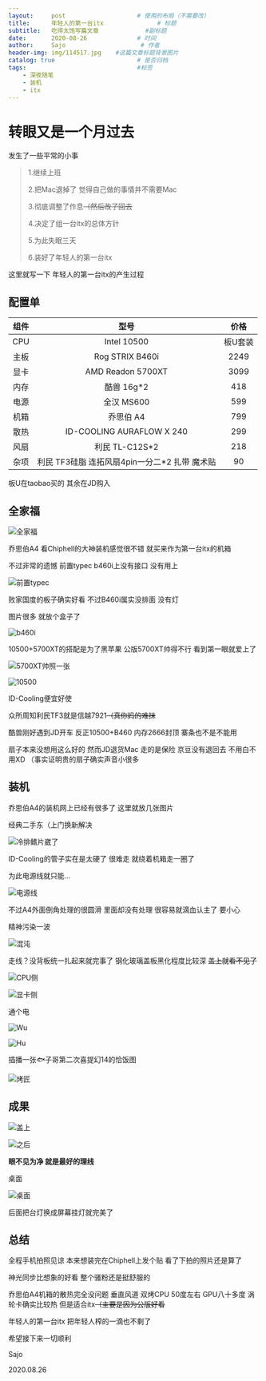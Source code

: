 ```yaml
---
layout:     post                    # 使用的布局（不需要改）
title:      年轻人的第一台itx               # 标题 
subtitle:   吃得太饱写篇文章             #副标题
date:       2020-08-26              # 时间
author:     Sajo                     # 作者
header-img: img/114517.jpg    #这篇文章标题背景图片
catalog: true                       # 是否归档
tags:                               #标签
    - 深夜随笔
    - 装机
    - itx
---
```


# 转眼又是一个月过去

发生了一些平常的小事

> 1.继续上班
>
> 2.把Mac退掉了 觉得自己做的事情并不需要Mac
>
> 3.彻底调整了作息~~（然后改了回去~~
>
> 4.决定了组一台itx的总体方针
>
> 5.为此失眠三天
>
> 6.装好了年轻人的第一台itx

这里就写一下 年轻人的第一台itx的产生过程

## 配置单

| 组件 |                     型号                      |  价格   |
| :--: | :-------------------------------------------: | :-----: |
| CPU  |                  Intel 10500                  | 板U套装 |
| 主板 |                Rog STRIX B460i                |  2249   |
| 显卡 |               AMD Readon 5700XT               |  3099   |
| 内存 |                  酷兽 16g*2                   |   418   |
| 电源 |                  全汉 MS600                   |   599   |
| 机箱 |                   乔思伯 A4                   |   799   |
| 散热 |           ID-COOLING AURAFLOW X 240           |   299   |
| 风扇 |                利民 TL-C12S*2                 |   218   |
| 杂项 | 利民 TF3硅脂 连拓风扇4pin一分二*2 扎带 魔术贴 |   90    |

板U在taobao买的 其余在JD购入

## 全家福

![全家福](https://raw.githubusercontent.com/Sajotim/pic/master/IMG_0349.JPG)

乔思伯A4 看Chiphell的大神装机感觉很不错 就买来作为第一台itx的机箱

不过非常的遗憾 前置typec b460i上没有接口 没有用上

![前置typec](https://raw.githubusercontent.com/Sajotim/pic/master/IMG_0335.JPG)

败家国度的板子确实好看 不过B460i属实没排面 没有灯

图片很多 就放个盒子了

![b460i](https://raw.githubusercontent.com/Sajotim/pic/master/IMG_0350.JPG)

10500+5700XT的搭配是为了黑苹果 公版5700XT帅得不行 看到第一眼就爱上了

![5700XT帅照一张](https://raw.githubusercontent.com/Sajotim/pic/master/IMG_0326.JPG)

![10500](https://raw.githubusercontent.com/Sajotim/pic/master/IMG_0351.JPG)

ID-Cooling便宜好使

众所周知利民TF3就是信越7921~~（真你妈的难抹~~

酷兽刚好遇到JD开车 反正10500+B460 内存2666封顶 寨条也不是不能用

扇子本来没想用这么好的 然而JD退货Mac 走的是保险 京豆没有退回去 不用白不用XD （事实证明贵的扇子确实声音小很多

## 装机

乔思伯A4的装机网上已经有很多了 这里就放几张图片

经典二手东（上门换新解决

![冷排鳍片崴了](https://raw.githubusercontent.com/Sajotim/pic/master/IMG_0323(20200818-142755).JPG)

ID-Cooling的管子实在是太硬了 很难走 就绕着机箱走一圈了

为此电源线就只能...

![电源线](https://raw.githubusercontent.com/Sajotim/pic/master/IMG_0352.JPG)

不过A4外面倒角处理的很圆滑 里面却没有处理 很容易就滴血认主了 要小心

精神污染一波

![混沌](https://raw.githubusercontent.com/Sajotim/pic/master/IMG_0353.JPG)

走线？没背板统一扎起来就完事了 钢化玻璃盖板黑化程度比较深 ~~盖上就看不见了~~

![CPU侧](https://raw.githubusercontent.com/Sajotim/pic/master/IMG_0361.JPG)

![显卡侧](https://raw.githubusercontent.com/Sajotim/pic/master/IMG_0362.JPG)

通个电

![Wu](https://raw.githubusercontent.com/Sajotim/pic/master/IMG_0364.JPG)

![Hu](https://raw.githubusercontent.com/Sajotim/pic/master/IMG_0365.JPG)

插播一张🐟子哥第二次喜提幻14的恰饭图

![烤匠](https://raw.githubusercontent.com/Sajotim/pic/master/IMG_0348.JPG)

## 成果

![盖上](https://raw.githubusercontent.com/Sajotim/pic/master/IMG_0408.JPG)

![之后](https://raw.githubusercontent.com/Sajotim/pic/master/IMG_0409.JPG)

**眼不见为净 就是最好的理线**

桌面 

![桌面](https://raw.githubusercontent.com/Sajotim/pic/master/IMG_0411.JPG)

后面把台灯换成屏幕挂灯就完美了

## 总结

全程手机拍照见谅 本来想装完在Chiphell上发个贴 看了下拍的照片还是算了

神光同步比想象的好看 整个骚粉还是挺舒服的

乔思伯A4机箱的散热完全没问题 垂直风道 双烤CPU 50度左右 GPU八十多度 涡轮卡确实比较热 但是适合itx~~（主要是因为公版好看~~

年轻人的第一台itx 把年轻人榨的一滴也不剩了

希望接下来一切顺利

Sajo

2020.08.26